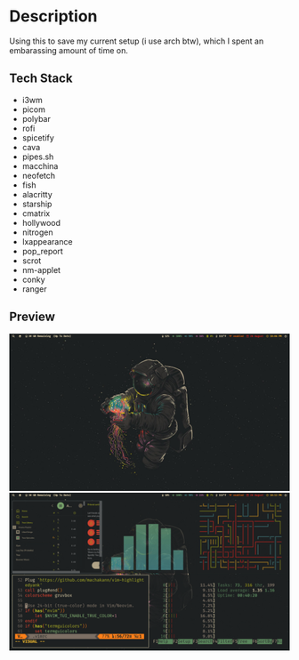 # Description
Using this to save my current setup (i use arch btw), which I spent an embarassing amount of time on.

## Tech Stack
- i3wm
- picom
- polybar
- rofi
- spicetify
- cava
- pipes.sh
- macchina
- neofetch
- fish
- alacritty
- starship
- cmatrix
- hollywood
- nitrogen
- lxappearance
- pop_report
- scrot
- nm-applet
- conky 
- ranger

## Preview
![Alt text](./preview/Screenshot_2022-08-26-26_1920x1080.png?raw=true "Screenshot 1")
![Alt text](./preview/Screenshot_2022-08-26-30_1920x1080.png?raw=true "Screenshot 2")
